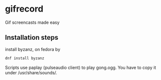 gifrecord
=========

Gif screencasts made easy

Installation steps
------------------

install byzanz, on fedora by
```sh
dnf install byzanz
```

Scripts use paplay (pulseaudio client) to play gong.ogg. You have to copy
it under /usr/share/sounds/.
